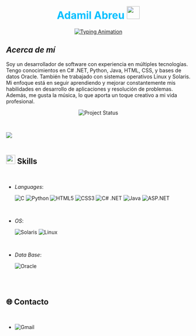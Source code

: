 <h1 align="center" style="color: #00BFFF;"><b>Adamil Abreu</b> <img src="https://media.giphy.com/media/hvRJCLFzcasrR4ia7z/giphy.gif" width="35"></h1>
<p align="center">
  <a href="https://github.com/DenverCoder1/readme-typing-svg">
    <img src="https://readme-typing-svg.herokuapp.com?font=Fira+Code&weight=700&size=24&pause=1000&color=00BFFF&center=true&vCenter=true&width=435&lines=Desarrollador+de+Software..&hearts;" alt="Typing Animation"/>
  </a>
</p>


## *Acerca de mí*

Soy un desarrollador de software con experiencia en múltiples tecnologías.
Tengo conocimientos en C# .NET, Python, Java, HTML, CSS, y bases de datos Oracle. 
También he trabajado con sistemas operativos Linux y Solaris. Mi enfoque está en 
seguir aprendiendo y mejorar constantemente mis habilidades en desarrollo de aplicaciones
y resolución de problemas. Además, me gusta la música, lo que aporta un toque creativo a mi vida profesional.

<p align="center">
  <img src="https://img.shields.io/badge/Project%20Status-In%20Progress-blue" alt="Project Status"/>
</p>


<br>

<img src="https://user-images.githubusercontent.com/73097560/115834477-dbab4500-a447-11eb-908a-139a6edaec5c.gif"><br><br>

## <img src="https://media2.giphy.com/media/QssGEmpkyEOhBCb7e1/giphy.gif?cid=ecf05e47a0n3gi1bfqntqmob8g9aid1oyj2wr3ds3mg700bl&rid=giphy.gif" width ="25"><b> Skills</b>
<br>

<p align="center">

- *Languages*:
    
    ![C](https://img.shields.io/badge/C%20-%232370ED.svg?style=for-the-badge&logo=c&logoColor=white)
    ![Python](https://img.shields.io/badge/Python%20-%2314354C.svg?style=for-the-badge&logo=python&logoColor=white)
     ![HTML5](https://img.shields.io/badge/HTML5%20-%23E34F26.svg?style=for-the-badge&logo=html5&logoColor=white)
   ![CSS3](https://img.shields.io/badge/CSS%20-%231572B6.svg?style=for-the-badge&logo=css3&logoColor=white)
  ![C# .NET](https://img.shields.io/badge/C%23%20.NET-512BD4.svg?style=for-the-badge&logo=dotnet&logoColor=white)
  ![Java](https://img.shields.io/badge/Java-ED8B00.svg?style=for-the-badge&logo=java&logoColor=white)
  ![ASP.NET](https://img.shields.io/badge/ASP.NET-512BD4.svg?style=for-the-badge&logo=dotnet&logoColor=white)



<br>   



- *OS*:

   ![Solaris](https://img.shields.io/badge/Solaris-F80000.svg?style=for-the-badge&logo=oracle&logoColor=white)
  ![Linux](https://img.shields.io/badge/Linux-FCC624?style=for-the-badge&logo=linux&logoColor=black)


    
<br>

- *Data Base*:

   ![Oracle](https://img.shields.io/badge/Oracle-F80000.svg?style=for-the-badge&logo=oracle&logoColor=white)
<br>

<br>


## 🌐 Contacto 

<br>

-   <img src="https://img.shields.io/badge/gmail-%23EA4335.svg?style=for-the-badge&logo=gmail&logoColor=white" alt="Gmail" style="margin-bottom: 5px;" />
  



